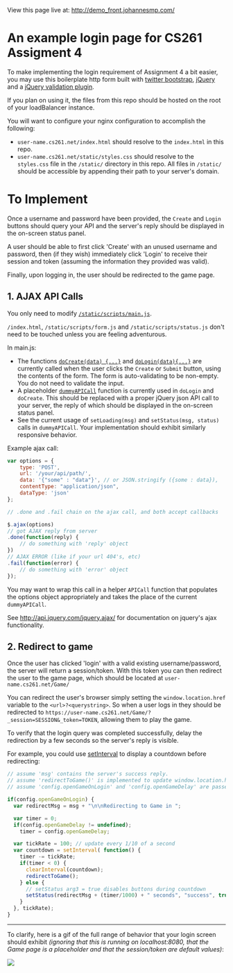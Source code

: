 View this page live at:
http://demo_front.johannesmp.com/



# An example login page for CS261 Assigment 4

To make implementing the login requirement of Assignment 4 a bit easier, you may use this boilerplate http form built with [twitter bootstrap](http://getbootstrap.com/), [jQuery](https://jquery.com/) and a [jQuery validation plugin](https://jqueryvalidation.org/).

If you plan on using it, the files from this repo should be hosted on the root of your loadBalancer instance.

You will want to configure your nginx configuration to accomplish the following:

- `user-name.cs261.net/index.html` should resolve to the `index.html` in this repo.
- `user-name.cs261.net/static/styles.css` should resolve to the `styles.css` file in the `/static/` directory in this repo. All files in `/static/` should be accessible by appending their path to your server's domain.


# To Implement

Once a username and password have been provided, the `Create` and `Login` buttons should query your API and the server's reply should be displayed in the on-screen status panel.

A user should be able to first click 'Create' with an unused username and password, then (if they wish) immediately click 'Login' to receive their session and token (assuming the information they provided was valid).

Finally, upon logging in, the user should be redirected to the game page.


## 1. AJAX API Calls

You only need to modify [`/static/scripts/main.js`](https://github.com/JohannesMP/CS261_Assignment4_LoginPage/blob/master/static/scripts/main.js). 

`/index.html`, `/static/scripts/form.js` and `/static/scripts/status.js` don't need to be touched unless you are feeling adventurous.

In main.js:

- The functions [`doCreate(data) {...}`](https://github.com/JohannesMP/CS261_Assignment4_LoginPage/blob/master/static/scripts/main.js#L58-L68) and [`doLogin(data){...}`](https://github.com/JohannesMP/CS261_Assignment4_LoginPage/blob/master/static/scripts/main.js#L45-L55) are currently called when the user clicks the `Create` or `Submit` button, using the contents of the form. The form is auto-validating to be non-empty. You do not need to validate the input.
- A placeholder [`dummyAPICall`](https://github.com/JohannesMP/CS261_Assignment4_LoginPage/blob/master/static/scripts/main.js#L72-L83) function is currently used in `doLogin` and `doCreate`. This should be replaced with a proper jQuery json API call to your server, the reply of which should be displayed in the on-screen status panel.
- See the current usage of `setLoading(msg)` and `setStatus(msg, status)` calls in `dummyAPICall`. Your implementation should exhibit similarly responsive behavior.

Example ajax call:

```javascript
var options = {
    type: 'POST',
    url: '/your/api/path/',
    data: '{"some" : "data"}', // or JSON.stringify ({some : data}),
    contentType: "application/json",
    dataType: 'json'
};

// .done and .fail chain on the ajax call, and both accept callbacks 

$.ajax(options)
// got AJAX reply from server
.done(function(reply) {
    // do something with 'reply' object
})
// AJAX ERROR (like if your url 404's, etc)
.fail(function(error) {
    // do something with 'error' object
});
```
 
 You may want to wrap this call in a helper `APICall` function that populates the options object appropriately and takes the place of the current `dummyAPICall`.
 
See http://api.jquery.com/jquery.ajax/ for documentation on jquery's ajax functionality.
 
 
## 2. Redirect to game
 
Once the user has clicked 'login' with a valid existing username/password, the server will return a session/token. With this token you can then redirect the user to the game page, which should be located at `user-name.cs261.net/Game/`
 
You can redirect the user's browser simply setting the `window.location.href` variable to the `<url>?<querystring>`. So when a user logs in they should be redirected to `https://user-name.cs261.net/Game/?_session=SESSION&_token=TOKEN`, allowing them to play the game.

To verify that the login query was completed successfully, delay the redirection by a few seconds so the server's reply is visible.

For example, you could use [setInterval](https://developer.mozilla.org/en-US/docs/Web/API/WindowOrWorkerGlobalScope/setInterval) to display a countdown before redirecting:

```javascript
// assume 'msg' contains the server's success reply.
// assume 'redirectToGame()' is implemented to update window.location.href appropriately.
// assume 'config.openGameOnLogin' and 'config.openGameDelay' are passed into main via index.html.

if(config.openGameOnLogin) {
  var redirectMsg = msg + "\n\nRedirecting to Game in ";

  var timer = 0;
  if(config.openGameDelay != undefined);
    timer = config.openGameDelay;

  var tickRate = 100; // update every 1/10 of a second
  var countdown = setInterval( function() {
    timer -= tickRate;
    if(timer < 0) {
      clearInterval(countdown);
      redirectToGame();
    } else {
      // setStatus arg3 = true disables buttons during countdown
      setStatus(redirectMsg + (timer/1000) + " seconds", "success", true);
    }
  }, tickRate);
}
```
 

---------

To clarify, here is a gif of the full range of behavior that your login screen should exhibit _(ignoring that this is running on localhost:8080, that the Game page is a placeholder and that the session/token are default values)_:

![](http://i.imgur.com/sE9wiM1.gif)
 
 
